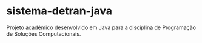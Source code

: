 # sistema-detran-java
Projeto acadêmico desenvolvido em Java para a disciplina de Programação de Soluções Computacionais.
